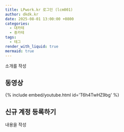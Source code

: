```yaml
---
title: LPwork.kr 로그인 (lcm001)
author: dkdk.kr
date: 2025-08-01 13:00:00 +0800
categories:
  - 대카테
  - 중카테
tags:
  - 테그
render_with_liquid: true
mermaid: true
---
```


소개를 작성

## 동영상

{% include embed/youtube.html id='T6h4TwHZ9bg' %}

## 신규 계정 등록하기

내용을 작성
